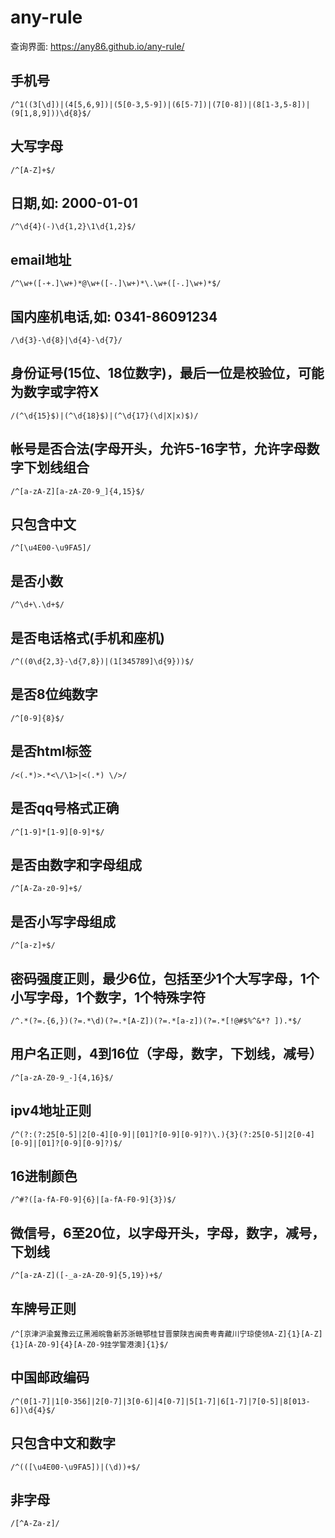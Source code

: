 # any-rule 
查询界面: 
https://any86.github.io/any-rule/

## 手机号
```/^1((3[\d])|(4[5,6,9])|(5[0-3,5-9])|(6[5-7])|(7[0-8])|(8[1-3,5-8])|(9[1,8,9]))\d{8}$/```

## 大写字母
```/^[A-Z]+$/```

## 日期,如: 2000-01-01
```/^\d{4}(-)\d{1,2}\1\d{1,2}$/```

## email地址
```/^\w+([-+.]\w+)*@\w+([-.]\w+)*\.\w+([-.]\w+)*$/```

## 国内座机电话,如: 0341-86091234
```/\d{3}-\d{8}|\d{4}-\d{7}/```

## 身份证号(15位、18位数字)，最后一位是校验位，可能为数字或字符X
```/(^\d{15}$)|(^\d{18}$)|(^\d{17}(\d|X|x)$)/```

## 帐号是否合法(字母开头，允许5-16字节，允许字母数字下划线组合
```/^[a-zA-Z][a-zA-Z0-9_]{4,15}$/```

## 只包含中文
```/^[\u4E00-\u9FA5]/```

## 是否小数
```/^\d+\.\d+$/```

## 是否电话格式(手机和座机)
```/^((0\d{2,3}-\d{7,8})|(1[345789]\d{9}))$/```

## 是否8位纯数字
```/^[0-9]{8}$/```

## 是否html标签
```/<(.*)>.*<\/\1>|<(.*) \/>/```

## 是否qq号格式正确
```/^[1-9]*[1-9][0-9]*$/```

## 是否由数字和字母组成
```/^[A-Za-z0-9]+$/```

## 是否小写字母组成
```/^[a-z]+$/```

## 密码强度正则，最少6位，包括至少1个大写字母，1个小写字母，1个数字，1个特殊字符
```/^.*(?=.{6,})(?=.*\d)(?=.*[A-Z])(?=.*[a-z])(?=.*[!@#$%^&*? ]).*$/```

## 用户名正则，4到16位（字母，数字，下划线，减号）
```/^[a-zA-Z0-9_-]{4,16}$/```

## ipv4地址正则
```/^(?:(?:25[0-5]|2[0-4][0-9]|[01]?[0-9][0-9]?)\.){3}(?:25[0-5]|2[0-4][0-9]|[01]?[0-9][0-9]?)$/```

## 16进制颜色
```/^#?([a-fA-F0-9]{6}|[a-fA-F0-9]{3})$/```

## 微信号，6至20位，以字母开头，字母，数字，减号，下划线
```/^[a-zA-Z]([-_a-zA-Z0-9]{5,19})+$/```

## 车牌号正则
```/^[京津沪渝冀豫云辽黑湘皖鲁新苏浙赣鄂桂甘晋蒙陕吉闽贵粤青藏川宁琼使领A-Z]{1}[A-Z]{1}[A-Z0-9]{4}[A-Z0-9挂学警港澳]{1}$/```

## 中国邮政编码
```/^(0[1-7]|1[0-356]|2[0-7]|3[0-6]|4[0-7]|5[1-7]|6[1-7]|7[0-5]|8[013-6])\d{4}$/```

## 只包含中文和数字
```/^(([\u4E00-\u9FA5])|(\d))+$/```

## 非字母
```/[^A-Za-z]/```
